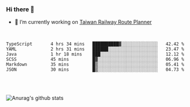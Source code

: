 ### Hi there 👋

- 🔭 I’m currently working on [Taiwan Railway Route Planner](https://github.com/Taiwan-Railway-Route-Planner)

<br/>

<!--START_SECTION:waka-->

```text
TypeScript       4 hrs 34 mins   ██████████▓░░░░░░░░░░░░░░   42.42 %
YAML             2 hrs 31 mins   ██████░░░░░░░░░░░░░░░░░░░   23.47 %
Java             1 hr 18 mins    ███░░░░░░░░░░░░░░░░░░░░░░   12.12 %
SCSS             45 mins         █▓░░░░░░░░░░░░░░░░░░░░░░░   06.96 %
Markdown         35 mins         █▒░░░░░░░░░░░░░░░░░░░░░░░   05.41 %
JSON             30 mins         █▒░░░░░░░░░░░░░░░░░░░░░░░   04.73 %
```

<!--END_SECTION:waka-->

<br/>
<br/>

![Anurag's github stats](https://github-readme-stats.vercel.app/api?username=DepickereSven&show_icons=true&theme=tokyonight)



<!--
**DepickereSven/DepickereSven** is a ✨ _special_ ✨ repository because its `README.md` (this file) appears on your GitHub profile.

Here are some ideas to get you started:

- 🔭 I’m currently working on ...
- 🌱 I’m currently learning ...
- 👯 I’m looking to collaborate on ...
- 🤔 I’m looking for help with ...
- 💬 Ask me about ...
- 📫 How to reach me: ...
- 😄 Pronouns: ...
- ⚡ Fun fact: ...
-->

